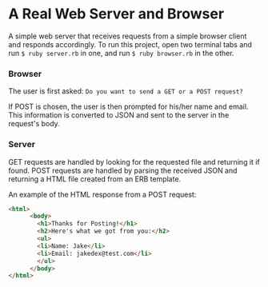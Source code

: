 # A Real Web Server and Browser
A simple web server that receives requests from a simple browser client and responds accordingly.
To run this project, open two terminal tabs and run `$ ruby server.rb` in one, and run `$ ruby browser.rb` in the other.

### Browser
The user is first asked:
`Do you want to send a GET or a POST request?`

If POST is chosen, the user is then prompted for his/her name and email. This information is converted to JSON and sent to the server in the request's body.

### Server
GET requests are handled by looking for the requested file and returning it if found.
POST requests are handled by parsing the received JSON and returning a HTML file created from an ERB template.

An example of the HTML response from a POST request:
```html
<html>
      <body>
        <h1>Thanks for Posting!</h1>
        <h2>Here's what we got from you:</h2>
        <ul>
        <li>Name: Jake</li>
        <li>Email: jakedex@test.com</li>
        </ul>
      </body>
</html>
```

